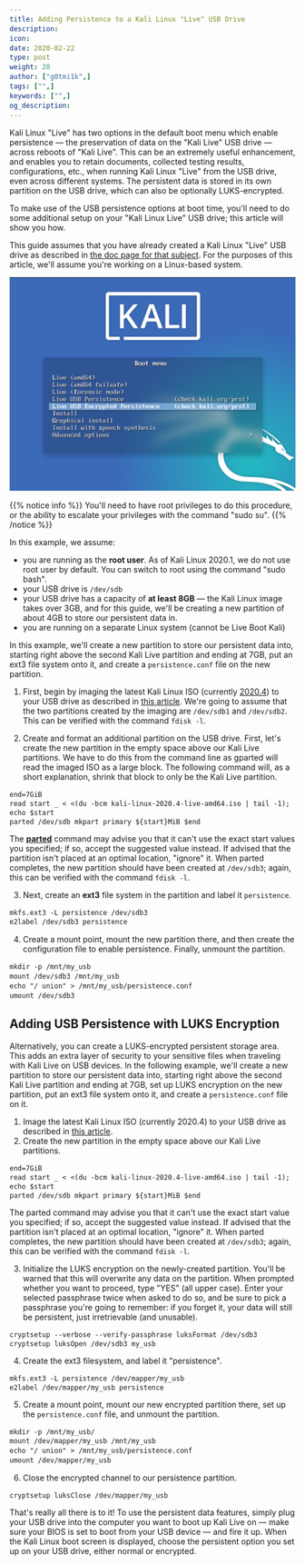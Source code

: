 ```yaml
---
title: Adding Persistence to a Kali Linux "Live" USB Drive
description:
icon:
date: 2020-02-22
type: post
weight: 20
author: ["g0tmi1k",]
tags: ["",]
keywords: ["",]
og_description:
---
```


Kali Linux "Live" has two options in the default boot menu which enable persistence — the preservation of data on the "Kali Live" USB drive — across reboots of "Kali Live". This can be an extremely useful enhancement, and enables you to retain documents, collected testing results, configurations, etc., when running Kali Linux "Live" from the USB drive, even across different systems. The persistent data is stored in its own partition on the USB drive, which can also be optionally LUKS-encrypted.

To make use of the USB persistence options at boot time, you'll need to do some additional setup on your "Kali Linux Live" USB drive; this article will show you how.

This guide assumes that you have already created a Kali Linux "Live" USB drive as described in [the doc page for that subject](/docs/usb/kali-linux-live-usb-install/). For the purposes of this article, we'll assume you're working on a Linux-based system.

![Kali Linux persistence boot options](kali-live-usb-persistence.png)

{{% notice info %}}
You'll need to have root privileges to do this procedure, or the ability to escalate your privileges with the command "sudo su".
{{% /notice %}}

In this example, we assume:

* you are running as the **root user**. As of Kali Linux 2020.1, we do not use root user by default. You can switch to root using the command "sudo bash".
* your USB drive is `/dev/sdb`
* your USB drive has a capacity of **at least 8GB** — the Kali Linux image takes over 3GB, and for this guide, we'll be creating a new partition of about 4GB to store our persistent data in.
* you are running on a separate Linux system (cannot be Live Boot Kali)

In this example, we'll create a new partition to store our persistent data into, starting right above the second Kali Live partition and ending at 7GB, put an ext3 file system onto it, and create a `persistence.conf` file on the new partition.

1. First, begin by imaging the latest Kali Linux ISO (currently [2020.4](https://www.kali.org/downloads/)) to your USB drive as described in [this article](/docs/usb/kali-linux-live-usb-install/). We're going to assume that the two partitions created by the imaging are `/dev/sdb1` and `/dev/sdb2`. This can be verified with the command `fdisk -l`.

2. Create and format an additional partition on the USB drive.
First, let's create the new partition in the empty space above our Kali Live partitions. We have to do this from the command line as gparted will read the imaged ISO as a large block. The following command will, as a short explanation, shrink that block to only be the Kali Live partition.

```plaintext
end=7GiB
read start _ < <(du -bcm kali-linux-2020.4-live-amd64.iso | tail -1); echo $start
parted /dev/sdb mkpart primary ${start}MiB $end
```

The **[parted](https://packages.debian.org/testing/parted)** command may advise you that it can't use the exact start values you specified; if so, accept the suggested value instead. If advised that the partition isn't placed at an optimal location, "ignore" it. When parted completes, the new partition should have been created at `/dev/sdb3`; again, this can be verified with the command `fdisk -l`.

3. Next, create an **ext3** file system in the partition and label it `persistence`.

```markdown
mkfs.ext3 -L persistence /dev/sdb3
e2label /dev/sdb3 persistence
```

4. Create a mount point, mount the new partition there, and then create the configuration file to enable persistence. Finally, unmount the partition.

```markdown
mkdir -p /mnt/my_usb
mount /dev/sdb3 /mnt/my_usb
echo "/ union" > /mnt/my_usb/persistence.conf
umount /dev/sdb3
```

## Adding USB Persistence with LUKS Encryption

Alternatively, you can create a LUKS-encrypted persistent storage area. This adds an extra layer of security to your sensitive files when traveling with Kali Live on USB devices. In the following example, we'll create a new partition to store our persistent data into, starting right above the second Kali Live partition and ending at 7GB, set up LUKS encryption on the new partition, put an ext3 file system onto it, and create a `persistence.conf` file on it.

1. Image the latest Kali Linux ISO (currently 2020.4) to your USB drive as described in [this article](/docs/usb/kali-linux-live-usb-install/).
2. Create the new partition in the empty space above our Kali Live partitions.

```plaintext
end=7GiB
read start _ < <(du -bcm kali-linux-2020.4-live-amd64.iso | tail -1); echo $start
parted /dev/sdb mkpart primary ${start}MiB $end
```

The parted command may advise you that it can't use the exact start value you specified; if so, accept the suggested value instead. If advised that the partition isn't placed at an optimal location, "ignore" it. When parted completes, the new partition should have been created at `/dev/sdb3`; again, this can be verified with the command `fdisk -l`.

3. Initialize the LUKS encryption on the newly-created partition. You'll be warned that this will overwrite any data on the partition. When prompted whether you want to proceed, type "YES" (all upper case). Enter your selected passphrase twice when asked to do so, and be sure to pick a passphrase you're going to remember: if you forget it, your data will still be persistent, just irretrievable (and unusable).

```
cryptsetup --verbose --verify-passphrase luksFormat /dev/sdb3
cryptsetup luksOpen /dev/sdb3 my_usb
```

4. Create the ext3 filesystem, and label it "persistence".

```
mkfs.ext3 -L persistence /dev/mapper/my_usb
e2label /dev/mapper/my_usb persistence
```

5. Create a mount point, mount our new encrypted partition there, set up the `persistence.conf` file, and unmount the partition.

```markdown
mkdir -p /mnt/my_usb/
mount /dev/mapper/my_usb /mnt/my_usb
echo "/ union" > /mnt/my_usb/persistence.conf
umount /dev/mapper/my_usb
```

6. Close the encrypted channel to our persistence partition.

```
cryptsetup luksClose /dev/mapper/my_usb
```

That's really all there is to it! To use the persistent data features, simply plug your USB drive into the computer you want to boot up Kali Live on — make sure your BIOS is set to boot from your USB device — and fire it up. When the Kali Linux boot screen is displayed, choose the persistent option you set up on your USB drive, either normal or encrypted.
